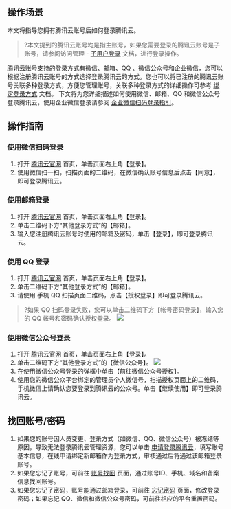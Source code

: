 ## 操作场景
本文将指导您拥有腾讯云账号后如何登录腾讯云。

>?本文提到的腾讯云账号均是指主账号，如果您需要登录的腾讯云账号是子账号，请参阅访问管理 - [子用户登录](https://cloud.tencent.com/document/product/598/39133) 文档，进行登录操作。

腾讯云账号支持的登录方式有微信、邮箱、QQ 、微信公众号和企业微信，您可以根据注册腾讯云账号的方式选择登录腾讯云的方式。您也可以将已注册的腾讯云账号关联多种登录方式，方便您管理账号，关联多种登录方式的详细操作可参考 [绑定登录方式](https://cloud.tencent.com/document/product/378/14608) 文档。
下文将为您详细描述如何使用微信、邮箱、QQ 和微信公众号登录腾讯云，使用企业微信登录请参阅 [企业微信扫码登录指引](https://cloud.tencent.com/document/product/378/38405)。



## 操作指南
### 使用微信扫码登录
1. 打开 [腾讯云官网](https://cloud.tencent.com/) 首页，单击页面右上角【登录】。
2. 使用微信扫一扫，扫描页面的二维码，在微信确认账号信息后点击【同意】，即可登录腾讯云。


### 使用邮箱登录
1. 打开 [腾讯云官网](https://cloud.tencent.com/) 首页，单击页面右上角【登录】。
2. 单击二维码下方“其他登录方式”的【邮箱】。
3. 输入您注册腾讯云账号时使用的邮箱及密码，单击【登录】，即可登录腾讯云。


### 使用 QQ 登录
1. 打开 [腾讯云官网](https://cloud.tencent.com/) 首页，单击页面右上角【登录】。
2. 单击二维码下方“其他登录方式”的【邮箱】。
3. 请使用 手机 QQ 扫描页面二维码，点击【授权登录】即可登录腾讯云。
>?如果 QQ 扫码登录失败，您可以单击二维码下方【帐号密码登录】，输入您的 QQ 帐号和密码确认授权登录。
![](https://main.qcloudimg.com/raw/5b6cca3942121d643e01da3c078e58c5.png)

### 使用微信公众号登录
1. 打开 [腾讯云官网](https://cloud.tencent.com/) 首页，单击页面右上角【登录】。
2. 单击二维码下方“其他登录方式”的【微信公众号】。
![](https://main.qcloudimg.com/raw/4195a31adb73d3f741894f5102eca4d9.png)
3. 在使用微信公众号登录的弹框中单击【前往微信公众号授权】。
4. 使用您的微信公众平台绑定的管理员个人微信号，扫描授权页面上的二维码，手机微信上请确认您要登录到腾讯云的公众号。单击【继续使用】即可登录腾讯云。

## 找回账号/密码

1. 如果您的账号因人员变更、登录方式（如微信、QQ、微信公众号）被冻结等原因，导致无法登录腾讯云管理资源，您可以单击 [申请登录腾讯云](https://cloud.tencent.com/services/apply-login)，填写账号基本信息，在线申请绑定新邮箱作为登录方式，审核通过后将通过该邮箱登录账号。
2. 如果您忘记了账号，可前往 [账号找回](https://cloud.tencent.com/services/forgotAccount) 页面，通过账号ID、手机、域名和备案信息找回账号。 
3. 如果您忘记了密码，账号能通过邮箱登录，可前往 [忘记密码](https://cloud.tencent.com/password/recover) 页面，修改登录密码；如果忘记 QQ、微信和微信公众号密码，可前往相应的平台重置密码。 